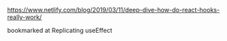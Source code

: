 https://www.netlify.com/blog/2019/03/11/deep-dive-how-do-react-hooks-really-work/

bookmarked at Replicating useEffect
